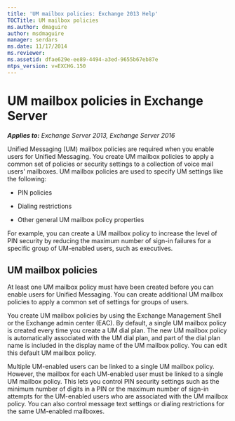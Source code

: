 ```yaml
---
title: 'UM mailbox policies: Exchange 2013 Help'
TOCTitle: UM mailbox policies
ms.author: dmaguire
author: msdmaguire
manager: serdars
ms.date: 11/17/2014
ms.reviewer: 
ms.assetid: dfae629e-ee89-4494-a3ed-9655b67eb87e
mtps_version: v=EXCHG.150
---
```


# UM mailbox policies in Exchange Server

_**Applies to:** Exchange Server 2013, Exchange Server 2016_

Unified Messaging (UM) mailbox policies are required when you enable users for Unified Messaging. You create UM mailbox policies to apply a common set of policies or security settings to a collection of voice mail users' mailboxes. UM mailbox policies are used to specify UM settings like the following:

- PIN policies

- Dialing restrictions

- Other general UM mailbox policy properties

For example, you can create a UM mailbox policy to increase the level of PIN security by reducing the maximum number of sign-in failures for a specific group of UM-enabled users, such as executives.

## UM mailbox policies

At least one UM mailbox policy must have been created before you can enable users for Unified Messaging. You can create additional UM mailbox policies to apply a common set of settings for groups of users.

You create UM mailbox policies by using the Exchange Management Shell or the Exchange admin center (EAC). By default, a single UM mailbox policy is created every time you create a UM dial plan. The new UM mailbox policy is automatically associated with the UM dial plan, and part of the dial plan name is included in the display name of the UM mailbox policy. You can edit this default UM mailbox policy.

Multiple UM-enabled users can be linked to a single UM mailbox policy. However, the mailbox for each UM-enabled user must be linked to a single UM mailbox policy. This lets you control PIN security settings such as the minimum number of digits in a PIN or the maximum number of sign-in attempts for the UM-enabled users who are associated with the UM mailbox policy. You can also control message text settings or dialing restrictions for the same UM-enabled mailboxes.
